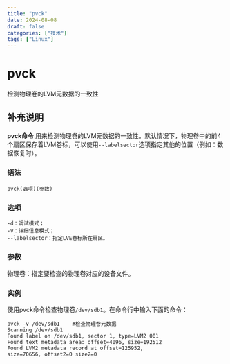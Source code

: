 ```yaml
---
title: "pvck"
date: 2024-08-08
draft: false
categories: ["技术"]
tags: ["Linux"]
---
```

pvck
===

检测物理卷的LVM元数据的一致性

## 补充说明

**pvck命令** 用来检测物理卷的LVM元数据的一致性。默认情况下，物理卷中的前4个扇区保存着LVM卷标，可以使用`--labelsector`选项指定其他的位置（例如：数据恢复时）。

###  语法

```shell
pvck(选项)(参数)
```

###  选项

```shell
-d：调试模式；
-v：详细信息模式；
--labelsector：指定LVE卷标所在扇区。
```

###  参数

物理卷：指定要检查的物理卷对应的设备文件。

###  实例

使用pvck命令检查物理卷`/dev/sdb1`。在命令行中输入下面的命令：

```shell
pvck -v /dev/sdb1    #检查物理卷元数据
Scanning /dev/sdb1  
Found label on /dev/sdb1, sector 1, type=LVM2 001  
Found text metadata area: offset=4096, size=192512 
Found LVM2 metadata record at offset=125952,  
size=70656, offset2=0 size2=0
```


